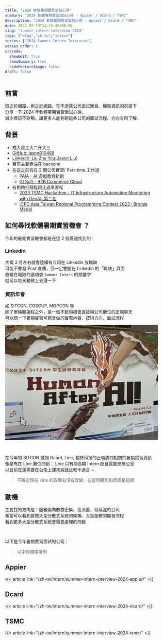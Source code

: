 ```yaml
---
title: "2024 軟體暑期實習面試心得"
summary: "2024 軟體暑期實習面試心得 - Appier / Dcard / TSMC"
description: "2024 軟體暑期實習面試心得 - Appier / Dcard / TSMC"
date: 2024-09-19T14:20:45+08:00
slug: "summer-intern-interview-2024"
tags: ["blog","zh-tw","intern"]
series: ["2024 Summer Intern Interview"]
series_order: 1
cascade:
  showEdit: true
  showSummary: true
  hideFeatureImage: false
draft: false
---
```


## 前言

取之於網路，用之於網路，在不透露公司面試題目、機密資訊的前提下 <br>
分享一下 2024 年軟體暑期實習面試心得。 <br>
減少資訊不對稱，讓更多人能夠對這些公司的面試流程、方向有所了解。 <br>

## 背景

- 成大資工大二升大三
- [GitHub: jason810496](https://github.com/jason810496)
- [LinkedIn: Liu Zhe You(Jason Liu)](https://www.linkedin.com/in/zhe-you-liu/)
- 目前主要專注在 backend
- 在這之前有在 2 間公司實習/ Part-time 工作過
  - [PAIA - AI 遊戲教育新創](https://app.paia-arena.com/)
  - [GLSoft - B2B Commerce Cloud](https://www.glsoft.com.tw/)
- 有稍微打競程跟比過黑客松
  - [2023 TSMC Hackathon - IT Infrastructure Automation Montioring with GenAI: 第二名](https://www.linkedin.com/feed/update/urn:li:activity:7159246053374926848/)
  - [ICPC Asia Taiwan Regional Programming Contest 2023 : Bronze Medal](https://icpc.global/ICPCID/77A3S3SSNJL3)


## 如何尋找軟體暑期實習機會 ？

今年的暑期實習機會都是在這 2 個管道找到的：

### Linkedin

大概 3 月左右就會陸續有公司在 Linkedin 放職缺 <br>
可能不會發 Post 宣傳，但一定會開在 Linkedin 的「職缺」頁面 <br>
直接在職缺的選項查 `Summer Intern` 的關鍵字 <br>
就可以每天稍微上去滑一下

### 資訊年會

如 SITCON, COSCUP, MOPCON 等 <br>
除了單純聽議程之外，是一個不錯的機會直接與公司攤位的正職聊天 <br>
可以問一下暑期實習可能會做的實際內容、技術方向、面試流程 <br>

![SITCON](sitcon.jpeg)


<br>

在今年的 SITCON 就跟 Dcard, Line, 趨勢科技的正職詢問相關的暑期實習資訊 <br>
像是有在 Line 攤位問到： Line 只有開長期 Intern 而且需要進辦公室 <br>
以目前在還需要在台南上課來說就比較不適合 ~
> 不確定現在 Line 的政策有沒有改變，在當時聽到的資訊是這樣 <br>

## 動機

主要找的方向是：服務偏向數據密集、高流量、低延遲的公司 <br>
希望可以看到實際大型分散式系統的架構、大型服務的開發流程 <br>
看到更多大型分散式系統會需要處理的問題 <br>

<br>

以下是今年暑期實習面試的公司：<br>
> 以字母順序排列

## Appier

{{< article link="/zh-tw/intern/summer-intern-interview-2024-appier/" >}}

## Dcard

{{< article link="/zh-tw/intern/summer-intern-interview-2024-dcard/" >}}

## TSMC

{{< article link="/zh-tw/intern/summer-intern-interview-2024-tsmc/" >}}
